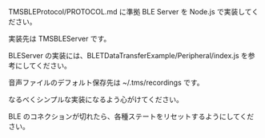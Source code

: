 TMSBLEProtocol/PROTOCOL.md に準拠 BLE Server を Node.js で実装してください。

実装先は TMSBLEServer です。

BLEServer の実装には、BLETDataTransferExample/Peripheral/index.js を参考にしてください。

音声ファイルのデフォルト保存先は ~/.tms/recordings です。

なるべくシンプルな実装になるよう心がけてください。

BLE のコネクションが切れたら、各種ステートをリセットするようにしてください。

